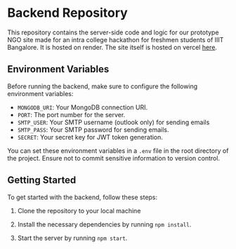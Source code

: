 # Backend Repository

This repository contains the server-side code and logic for our prototype NGO site made for an intra college hackathon for freshmen students of IIIT Bangalore. It is hosted on render. The site itself is hosted on vercel [here](https://frontend-hacknite.vercel.app/).

## Environment Variables

Before running the backend, make sure to configure the following environment variables:

- `MONGODB_URI`: Your MongoDB connection URI.
- `PORT`: The port number for the server.
- `SMTP_USER`: Your SMTP username (outlook only) for sending emails
- `SMTP_PASS`: Your SMTP password for sending emails.
- `SECRET`: Your secret key for JWT token generation.

You can set these environment variables in a `.env` file in the root directory of the project. Ensure not to commit sensitive information to version control.

## Getting Started

To get started with the backend, follow these steps:

1. Clone the repository to your local machine

2. Install the necessary dependencies by running `npm install`.

3. Start the server by running `npm start`.
